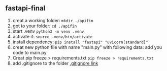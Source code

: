 
## fastapi-final 

1. creat a working folder:
`mkdir ./apifin`
2. got to your folder:
`cd ./apifin`
3. start .venv
`python3 -m venv .venv`
4. activate it:
`source .venv/bin/activate`
5. install dependency:
`pip install "fastapi" "uvicorn[standard]"`
6. creat new python file with name "main.py" with following data:
add you code to main.py
7. Creat pip freeze > requirements.txt
`pip freeze > requirements.txt`
8. add .gitignore to the folder
[.gitignore link](https://github.com/github/gitignore/blob/main/Python.gitignore)
